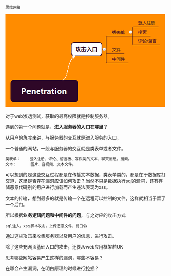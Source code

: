 `思维网络`

<img src="../../network%20securtiy/images/Penetration.png" />



对于web渗透测试，获取的最高权限就是控制服务器。

遇到的第一个问题就是，**进入服务器的入口在哪里？**

从用户的角度来讲，与服务器的交互就是进入服务的入口，

一个普通的网站，一般与服务器的交互就是类表单或者文件。

```
类表单：	登入注册、评论、留言板、写作类的文本、聊天消息，搜索。
文本：		 图片、音视频、文本文件。
```

可以想到的是这些交互过程都是在传播文本数据，类表单类的，都是在于数据库打交道，这里是否存在漏洞应该如何攻击？当然不只是数据执行sql的漏洞，还有存储恶意代码别的用户进行加载而产生违法表现为xss。

文本的传输，想到最多的就是传输一个在远程可以控制的文件，这样就相当于留了一个后门。

所以根据**业务逻辑问题和中间件的问题**，与之对应的攻击方式

```
sql注入，xss脚本攻击，上传恶意文件，弱口令
```

通过这些攻击来收集服务器以及用户的信息，进行攻击。

除了这些充网页基础入口的攻击，还要从web应用框架若UK



思考哪些网站容易产生这样的漏洞，哪些不容易？

在哪会产生漏洞，在明白原理的时候进行挖掘？



